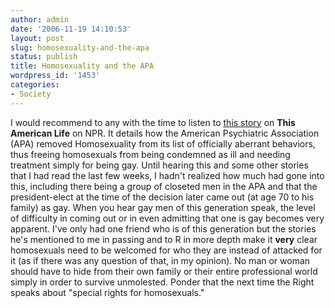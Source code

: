 ```yaml
---
author: admin
date: '2006-11-19 14:10:53'
layout: post
slug: homosexuality-and-the-apa
status: publish
title: Homosexuality and the APA
wordpress_id: '1453'
categories:
- Society
---
```


I would recommend to any with the time to listen to [this
story](http://www.thisamericanlife.org/pages/descriptions/02/204.html)
on **This American Life** on NPR. It details how the American
Psychiatric Association (APA) removed Homosexuality from its list of
officially aberrant behaviors, thus freeing homosexuals from being
condemned as ill and needing treatment simply for being gay. Until
hearing this and some other stories that I had read the last few weeks,
I hadn't realized how much had gone into this, including there being a
group of closeted men in the APA and that the president-elect at the
time of the decision later came out (at age 70 to his family) as gay.
When you hear gay men of this generation speak, the level of difficulty
in coming out or in even admitting that one is gay becomes very
apparent. I've only had one friend who is of this generation but the
stories he's mentioned to me in passing and to R in more depth make it
**very** clear homosexuals need to be welcomed for who they are instead
of attacked for it (as if there was any question of that, in my
opinion). No man or woman should have to hide from their own family or
their entire professional world simply in order to survive unmolested.
Ponder that the next time the Right speaks about "special rights for
homosexuals."
